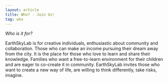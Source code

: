 ```yaml
---
layout: article
title: Who? - Join Us!
tag: who
---
```

<i>Who is it for?</i>

EarthSkyLab is for creative individuals, enthusiastic about community and collaboration. Those who can make an income pursuing  their dream away from the city. It is the place for those who love to learn and share their knowledge. Families who want a free-to-learn environment for their children and are eager to co-create it in community. EarthSkyLab invites those who want to create a new way of life, are willing to think differently, take risks, imagine. 
